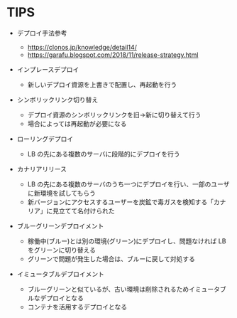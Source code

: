 # TIPS

- デプロイ手法参考
  * https://clonos.jp/knowledge/detail14/
  * https://garafu.blogspot.com/2018/11/release-strategy.html

- インプレースデプロイ
  * 新しいデプロイ資源を上書きで配置し、再起動を行う

- シンボリックリンク切り替え
  * デプロイ資源のシンボリックリンクを旧→新に切り替えて行う
  * 場合によっては再起動が必要になる

- ローリングデプロイ
  * LB の先にある複数のサーバに段階的にデプロイを行う

- カナリアリリース
  * LB の先にある複数のサーバのうち一つにデプロイを行い、一部のユーザに新環境を試してもらう
  * 新バージョンにアクセスするユーザーを炭鉱で毒ガスを検知する「カナリア」に見立てて名付けられた

- ブルーグリーンデプロイメント
  * 稼働中(ブルー)とは別の環境(グリーン)にデプロイし、問題なければ LB をグリーンに切り替える
  * グリーンで問題が発生した場合は、ブルーに戻して対処する

- イミュータブルデプロイメント
  * ブルーグリーンと似ているが、古い環境は削除されるためイミュータブルなデプロイとなる
  * コンテナを活用するデプロイとなる
